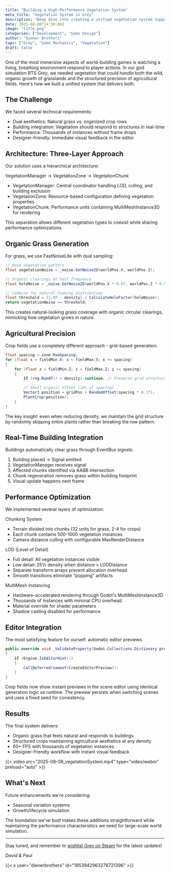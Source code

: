 ```yaml
---
title: "Building a High-Performance Vegetation System"
meta_title: "Vegetation System in Grey"
description: "Deep dive into creating a unified vegetation system supporting both organic grass generation and structured crop fields, with real-time building integration and performance optimization."
date: 2025-08-08T14:30:00Z
image: "title.png"
categories: ["Development", "Game Design"]
author: "Diener Brothers"
tags: ["Grey", "Game Mechanics", "Vegetation"]
draft: false
---
```


One of the most immersive aspects of world-building games is watching a living, breathing environment respond to player actions. In our god simulation RTS *Grey*, we needed vegetation that could handle both the wild, organic growth of grasslands and the structured precision of agricultural fields. Here's how we built a unified system that delivers both.

## The Challenge

We faced several technical requirements:
- Dual aesthetics: Natural grass vs. organized crop rows
- Building integration: Vegetation should respond to structures in real-time
- Performance: Thousands of instances without frame drops
- Designer-friendly: Immediate visual feedback in the editor

## Architecture: Three-Layer Approach

Our solution uses a hierarchical architecture:

VegetationManager → VegetationZone → VegetationChunk

- VegetationManager: Central coordinator handling LOD, culling, and building exclusion
- VegetationZone: Resource-based configuration defining vegetation properties
- VegetationChunk: Performance units containing MultiMeshInstance3D for rendering

This separation allows different vegetation types to coexist while sharing performance optimizations.

## Organic Grass Generation

For grass, we use FastNoiseLite with dual sampling:

```C#
// Base vegetation pattern
float vegetationNoise = _noise.GetNoise2D(worldPos.X, worldPos.Z);

// Organic clearings at half frequency
float holeNoise = _noise.GetNoise2D(worldPos.X * 0.5f, worldPos.Z * 0.5f);

// Combine for natural-looking distribution
float threshold = (1.0f - density) / CalculateHoleFactor(holeNoise);
return vegetationNoise >= threshold;
```
This creates natural-looking grass coverage with organic circular clearings, mimicking how vegetation grows in nature.

## Agricultural Precision

Crop fields use a completely different approach - grid-based generation:

```C#
float spacing = zone.RowSpacing;
for (float x = fieldMin.X; x < fieldMax.X; x += spacing)
{
    for (float z = fieldMin.Z; z < fieldMax.Z; z += spacing)
    {
        if (rng.Randf() > density) continue; // Preserve grid structure

        // Small organic offset (10% of spacing)
        Vector3 position = gridPos + RandomOffset(spacing * 0.1f);
        PlantCrop(position);
    }
}
```

The key insight: even when reducing density, we maintain the grid structure by randomly skipping entire plants rather than breaking the row pattern.

## Real-Time Building Integration

Buildings automatically clear grass through EventBus signals:

1. Building placed → Signal emitted
2. VegetationManager receives signal
3. Affected chunks identified via AABB intersection
4. Chunk regeneration removes grass within building footprint
5. Visual update happens next frame

## Performance Optimization

We implemented several layers of optimization:

Chunking System
- Terrain divided into chunks (32 units for grass, 2-4 for crops)
- Each chunk contains 500-1000 vegetation instances
- Camera distance culling with configurable MaxRenderDistance

LOD (Level of Detail)
- Full detail: All vegetation instances visible
- Low detail: 25% density when distance > LODDistance
- Separate transform arrays prevent allocation overhead
- Smooth transitions eliminate "popping" artifacts

MultiMesh Instancing
- Hardware-accelerated rendering through Godot's MultiMeshInstance3D
- Thousands of instances with minimal CPU overhead
- Material override for shader parameters
- Shadow casting disabled for performance

## Editor Integration

The most satisfying feature for ourself: automatic editor previews.

```C#
public override void _ValidateProperty(Godot.Collections.Dictionary property)
{
    if (Engine.IsEditorHint())
    {
        CallDeferred(nameof(CreateEditorPreview));
    }
}

```

Crop fields now show instant previews in the scene editor using identical generation logic as runtime. The preview persists when switching scenes and uses a fixed seed for consistency.

## Results

The final system delivers:
- Organic grass that feels natural and responds to buildings
- Structured crops maintaining agricultural aesthetics at any density
- 60+ FPS with thousands of vegetation instances
- Designer-friendly workflow with instant visual feedback

{{< video src="2025-08-08_vegetationSystem.mp4" type="video/webm" preload="auto" >}}

## What's Next

Future enhancements we're considering:
- Seasonal variation systems
- Growth/lifecycle simulation

The foundation we've built makes these additions straightforward while maintaining the performance characteristics we need for large-scale world simulation.

---

Stay tuned, and remember to [wishlist Grey on Steam](https://store.steampowered.com/) for the latest updates!

*David & Paul*

{{< x user="dienerbrothers" id="1953942963278721396" >}}